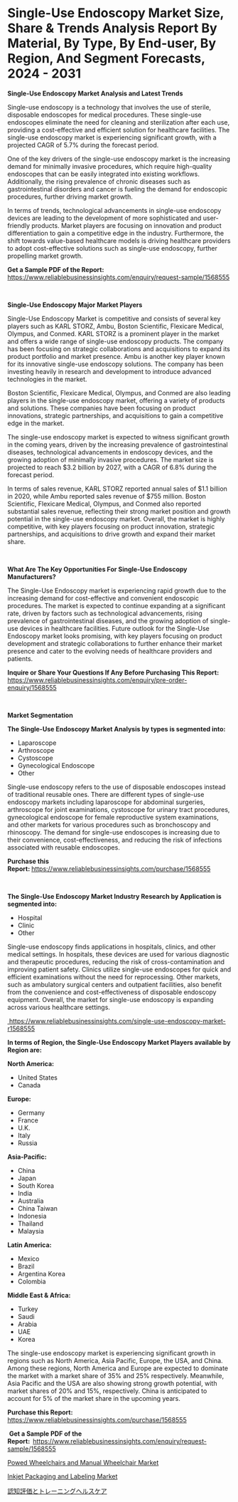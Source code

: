 <p><h1>Single-Use Endoscopy Market Size, Share & Trends Analysis Report By Material, By Type, By End-user, By Region, And Segment Forecasts, 2024 - 2031</h1></p><p><strong>Single-Use Endoscopy Market Analysis and Latest Trends</strong></p>
<p><p>Single-use endoscopy is a technology that involves the use of sterile, disposable endoscopes for medical procedures. These single-use endoscopes eliminate the need for cleaning and sterilization after each use, providing a cost-effective and efficient solution for healthcare facilities. The single-use endoscopy market is experiencing significant growth, with a projected CAGR of 5.7% during the forecast period.</p><p>One of the key drivers of the single-use endoscopy market is the increasing demand for minimally invasive procedures, which require high-quality endoscopes that can be easily integrated into existing workflows. Additionally, the rising prevalence of chronic diseases such as gastrointestinal disorders and cancer is fueling the demand for endoscopic procedures, further driving market growth.</p><p>In terms of trends, technological advancements in single-use endoscopy devices are leading to the development of more sophisticated and user-friendly products. Market players are focusing on innovation and product differentiation to gain a competitive edge in the industry. Furthermore, the shift towards value-based healthcare models is driving healthcare providers to adopt cost-effective solutions such as single-use endoscopy, further propelling market growth.</p></p>
<p><strong>Get a Sample PDF of the Report:&nbsp;</strong> <a href="https://www.reliablebusinessinsights.com/enquiry/request-sample/1568555">https://www.reliablebusinessinsights.com/enquiry/request-sample/1568555</a></p>
<p>&nbsp;</p>
<p><strong>Single-Use Endoscopy Major Market Players</strong></p>
<p><p>Single-Use Endoscopy Market is competitive and consists of several key players such as KARL STORZ, Ambu, Boston Scientific, Flexicare Medical, Olympus, and Conmed. KARL STORZ is a prominent player in the market and offers a wide range of single-use endoscopy products. The company has been focusing on strategic collaborations and acquisitions to expand its product portfolio and market presence. Ambu is another key player known for its innovative single-use endoscopy solutions. The company has been investing heavily in research and development to introduce advanced technologies in the market.</p><p>Boston Scientific, Flexicare Medical, Olympus, and Conmed are also leading players in the single-use endoscopy market, offering a variety of products and solutions. These companies have been focusing on product innovations, strategic partnerships, and acquisitions to gain a competitive edge in the market.</p><p>The single-use endoscopy market is expected to witness significant growth in the coming years, driven by the increasing prevalence of gastrointestinal diseases, technological advancements in endoscopy devices, and the growing adoption of minimally invasive procedures. The market size is projected to reach $3.2 billion by 2027, with a CAGR of 6.8% during the forecast period.</p><p>In terms of sales revenue, KARL STORZ reported annual sales of $1.1 billion in 2020, while Ambu reported sales revenue of $755 million. Boston Scientific, Flexicare Medical, Olympus, and Conmed also reported substantial sales revenue, reflecting their strong market position and growth potential in the single-use endoscopy market. Overall, the market is highly competitive, with key players focusing on product innovation, strategic partnerships, and acquisitions to drive growth and expand their market share.</p></p>
<p>&nbsp;</p>
<p><strong>What Are The Key Opportunities For Single-Use Endoscopy Manufacturers?</strong></p>
<p><p>The Single-Use Endoscopy market is experiencing rapid growth due to the increasing demand for cost-effective and convenient endoscopic procedures. The market is expected to continue expanding at a significant rate, driven by factors such as technological advancements, rising prevalence of gastrointestinal diseases, and the growing adoption of single-use devices in healthcare facilities. Future outlook for the Single-Use Endoscopy market looks promising, with key players focusing on product development and strategic collaborations to further enhance their market presence and cater to the evolving needs of healthcare providers and patients.</p></p>
<p><strong>Inquire or Share Your Questions If Any Before Purchasing This Report:</strong> <a href="https://www.reliablebusinessinsights.com/enquiry/pre-order-enquiry/1568555">https://www.reliablebusinessinsights.com/enquiry/pre-order-enquiry/1568555</a></p>
<p>&nbsp;</p>
<p><strong>Market Segmentation</strong></p>
<p><strong>The Single-Use Endoscopy Market Analysis by types is segmented into:</strong></p>
<p><ul><li>Laparoscope</li><li>Arthroscope</li><li>Cystoscope</li><li>Gynecological Endoscope</li><li>Other</li></ul></p>
<p><p>Single-use endoscopy refers to the use of disposable endoscopes instead of traditional reusable ones. There are different types of single-use endoscopy markets including laparoscope for abdominal surgeries, arthroscope for joint examinations, cystoscope for urinary tract procedures, gynecological endoscope for female reproductive system examinations, and other markets for various procedures such as bronchoscopy and rhinoscopy. The demand for single-use endoscopes is increasing due to their convenience, cost-effectiveness, and reducing the risk of infections associated with reusable endoscopes.</p></p>
<p><strong>Purchase this Report:&nbsp;</strong><a href="https://www.reliablebusinessinsights.com/purchase/1568555">https://www.reliablebusinessinsights.com/purchase/1568555</a></p>
<p>&nbsp;</p>
<p><strong>The Single-Use Endoscopy Market Industry Research by Application is segmented into:</strong></p>
<p><ul><li>Hospital</li><li>Clinic</li><li>Other</li></ul></p>
<p><p>Single-use endoscopy finds applications in hospitals, clinics, and other medical settings. In hospitals, these devices are used for various diagnostic and therapeutic procedures, reducing the risk of cross-contamination and improving patient safety. Clinics utilize single-use endoscopes for quick and efficient examinations without the need for reprocessing. Other markets, such as ambulatory surgical centers and outpatient facilities, also benefit from the convenience and cost-effectiveness of disposable endoscopy equipment. Overall, the market for single-use endoscopy is expanding across various healthcare settings.</p></p>
<p><a href="https://www.reliablebusinessinsights.com/single-use-endoscopy-market-r1568555">&nbsp;https://www.reliablebusinessinsights.com/single-use-endoscopy-market-r1568555</a></p>
<p><strong>In terms of Region, the Single-Use Endoscopy Market Players available by Region are:</strong></p>
<p>
    <p> <strong> North America: </strong>
        <ul>
            <li>United States</li>
            <li>Canada</li>
        </ul>
        </p> 
    <p> <strong> Europe: </strong>
        <ul>
            <li>Germany</li>
            <li>France</li>
            <li>U.K.</li>
            <li>Italy</li>
            <li>Russia</li>
        </ul>
        </p> 
    <p> <strong> Asia-Pacific: </strong>
        <ul>
            <li>China</li>
            <li>Japan</li>
            <li>South Korea</li>
            <li>India</li>
            <li>Australia</li>
            <li>China Taiwan</li>
            <li>Indonesia</li>
            <li>Thailand</li>
            <li>Malaysia</li>
        </ul>
        </p> 
    <p> <strong> Latin America: </strong>
        <ul>
            <li>Mexico</li>
            <li>Brazil</li>
            <li>Argentina Korea</li>
            <li>Colombia</li>
        </ul>
        </p> 
    <p> <strong> Middle East & Africa: </strong>
        <ul>
            <li>Turkey</li>
            <li>Saudi</li>
            <li>Arabia</li>
            <li>UAE</li>
            <li>Korea</li>
        </ul>
    </p>
    </p>
<p><p>The single-use endoscopy market is experiencing significant growth in regions such as North America, Asia Pacific, Europe, the USA, and China. Among these regions, North America and Europe are expected to dominate the market with a market share of 35% and 25% respectively. Meanwhile, Asia Pacific and the USA are also showing strong growth potential, with market shares of 20% and 15%, respectively. China is anticipated to account for 5% of the market share in the upcoming years.</p></p>
<p><strong>Purchase this Report: </strong><a href="https://www.reliablebusinessinsights.com/purchase/1568555">https://www.reliablebusinessinsights.com/purchase/1568555</a></p>
<p>&nbsp;<strong>Get a Sample PDF of the Report:&nbsp;&nbsp;</strong><a href="https://www.reliablebusinessinsights.com/enquiry/request-sample/1568555">https://www.reliablebusinessinsights.com/enquiry/request-sample/1568555</a></p>
<p><strong></strong></p>
<p><p><a href="https://github.com/LibbySpencer2018/Market-Research-Report-List-1/blob/main/powed-wheelchairs-and-manual-wheelchair-market.md">Powed Wheelchairs and Manual Wheelchair Market</a></p><p><a href="https://view.publitas.com/reportprime-1/analyzing-inkjet-packaging-and-labeling-market-dynamics-and-growth-drivers-and-forecasted-for-period-from-2024-to-2031/">Inkjet Packaging and Labeling Market</a></p><p><a href="https://github.com/Fatimaklein1/Market-Research-Report-List-1/blob/main/8421162108311.md">認知評価とトレーニングヘルスケア</a></p></p>